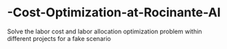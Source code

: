 # -Cost-Optimization-at-Rocinante-AI
Solve the labor cost and labor allocation optimization problem within different projects for a fake scenario
